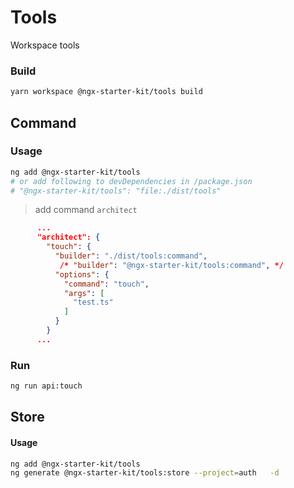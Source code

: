 # Tools

Workspace tools

### Build

```bash
yarn workspace @ngx-starter-kit/tools build
```

## Command

### Usage

```bash
ng add @ngx-starter-kit/tools
# or add following to devDependencies in /package.json
# "@ngx-starter-kit/tools": "file:./dist/tools"
```

> add command `architect`

```json
      ...
      "architect": {
        "touch": {
          "builder": "./dist/tools:command",
           /* "builder": "@ngx-starter-kit/tools:command", */
          "options": {
            "command": "touch",
            "args": [
              "test.ts"
            ]
          }
        }
      ...
```

### Run

```bash
ng run api:touch
```

## Store

#### Usage

```bash
ng add @ngx-starter-kit/tools
ng generate @ngx-starter-kit/tools:store --project=auth   -d
```
